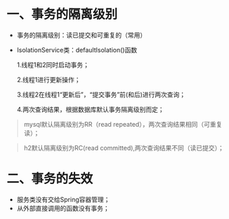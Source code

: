 # 一、事务的隔离级别
+ 事务的隔离级别：读已提交和可重复的（常用）
+ IsolationService类：defaultIsolation()函数

    1.线程1和2同时启动事务；
    
    2.线程1进行更新操作；
    
    3.线程2在线程1“更新后”，“提交事务”前(和后)进行两次查询；
    
    4.两次查询结果，根据数据库默认事务隔离级别而定；

> mysql默认隔离级别为RR（read repeated），两次查询结果相同（可重复读）；

> h2默认隔离级别为RC(read committed),两次查询结果不同（读已提交）；

# 二、事务的失效
+ 服务类没有交给Spring容器管理；
+ 从外部直接调用的函数没有事务；

